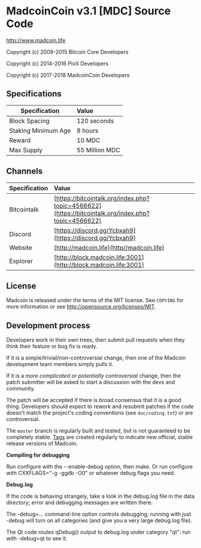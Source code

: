                   
MadcoinCoin v3.1 [MDC] Source Code
================================

http://www.madcoin.life


Copyright (c) 2009-2015 Bitcoin Core Developers

Copyright (c) 2014-2016 PivX Developers

Copyright (c) 2017-2018 MadcoinCoin Developers



## Specifications


| Specification          | Value             |
| ---------------------- |:------------------|
| Block Spacing          | 120 seconds       |
| Staking Minimum Age    | 8 hours           |
| Reward                 | 10 MDC          |
| Max Supply             | 55 Million MDC   |

## Channels

| Specification | Value             |
| ------------- |:------------------|
| Bitcointalk   | [https://bitcointalk.org/index.php?topic=4566622](https://bitcointalk.org/index.php?topic=4566622)       |
| Discord       | [https://discord.gg/Ycbxah9](https://discord.gg/Ycbxah9) |
| Website       | [http://madcoin.life](http//madcoin.life) |
| Explorer      | [http://block.madcoin.life:3001](http://block.madcoin.life:3001)


License
-------

Madcoin is released under the terms of the MIT license. See `COPYING` for more
information or see http://opensource.org/licenses/MIT.

Development process
-------------------

Developers work in their own trees, then submit pull requests when they think
their feature or bug fix is ready.

If it is a simple/trivial/non-controversial change, then one of the Madcoin
development team members simply pulls it.

If it is a *more complicated or potentially controversial* change, then the patch
submitter will be asked to start a discussion with the devs and community.

The patch will be accepted if there is broad consensus that it is a good thing.
Developers should expect to rework and resubmit patches if the code doesn't
match the project's coding conventions (see `doc/coding.txt`) or are
controversial.

The `master` branch is regularly built and tested, but is not guaranteed to be
completely stable. [Tags](https://github.com/madcoin-project/madcoin/tags) are created
regularly to indicate new official, stable release versions of Madcoin.


**Compiling for debugging**

Run configure with the --enable-debug option, then make. Or run configure with
CXXFLAGS="-g -ggdb -O0" or whatever debug flags you need.

**Debug.log**

If the code is behaving strangely, take a look in the debug.log file in the data directory;
error and debugging messages are written there.

The -debug=... command-line option controls debugging; running with just -debug will turn
on all categories (and give you a very large debug.log file).

The Qt code routes qDebug() output to debug.log under category "qt": run with -debug=qt
to see it.




